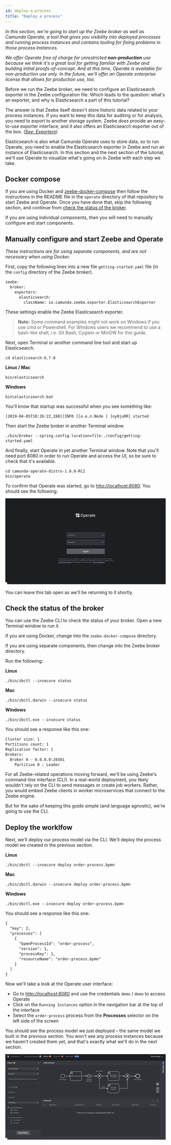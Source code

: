 ```yaml
---
id: deploy-a-process
title: "Deploy a process"
---
```


_In this section, we're going to start up the Zeebe broker as well as Camunda Operate, a tool that gives you visibility into deployed processes and running process instances and contains tooling for fixing problems in those process instances._

_We offer Operate free of charge for unrestricted **non-production** use because we think it's a great tool for getting familiar with Zeebe and building initial proofs-of-concept. And at this time, Operate is available for non-production use only. In the future, we'll offer an Operate enterprise license that allows for production use, too._

Before we run the Zeebe broker, we need to configure an Elasticsearch exporter in the Zeebe configuration file. Which leads to the question: what's an exporter, and why is Elasticsearch a part of this tutorial?

The answer is that Zeebe itself doesn't store historic data related to your process instances. If you want to keep this data for auditing or for analysis, you need to export to another storage system. Zeebe _does_ provide an easy-to-use exporter interface, and it also offers an Elasticsearch exporter out of the box. (_[See: Exporters](/product-manuals/zeebe/open-source/exporters.md)_)

Elasticsearch is also what Camunda Operate uses to store data, so to run Operate, you need to enable the Elasticsearch exporter in Zeebe and run an instance of Elasticsearch. In this section and the next section of the tutorial, we'll use Operate to visualize what's going on in Zeebe with each step we take.

## Docker compose

If you are using Docker and [zeebe-docker-compose](https://github.com/zeebe-io/zeebe-docker-compose) then follow the instructions in the README file in the `operate` directory of that repository to start Zeebe and Operate. Once you have done that, skip the following section, and continue from [check the status of the broker](#check-the-status-of-the-broker).

If you are using individual components, then you will need to manually configure and start components.

## Manually configure and start Zeebe and Operate

_These instructions are for using separate components, and are not necessary when using Docker._

First, copy the following lines into a new file `getting-started.yaml` file (in the `config` directory of the Zeebe broker).

```
zeebe:
  broker:
    exporters:
      elasticsearch:
        className: io.camunda.zeebe.exporter.ElasticsearchExporter
```

These settings enable the Zeebe Elasticsearch exporter.

> **Note:** Some command examples might not work on Windows if you use cmd or
> Powershell. For Windows users we recommend to use a bash-like shell, i.e. Git
> Bash, Cygwin or MinGW for this guide.

Next, open Terminal or another command line tool and start up Elasticsearch.

```
cd elasticsearch-6.7.0
```

**Linux / Mac**

```
bin/elasticsearch
```

**Windows**

```
bin\elasticsearch.bat
```

You'll know that startup was successful when you see something like:

```
[2019-04-05T10:26:22,288][INFO ][o.e.n.Node ] [oy0juRR] started
```

Then start the Zeebe broker in another Terminal window.

```
./bin/broker --spring.config.location=file:./config/getting-started.yaml
```

And finally, start Operate in yet another Terminal window. Note that you'll need port 8080 in order to run Operate and access the UI, so be sure to check that it's available.

```
cd camunda-operate-distro-1.0.0-RC2
bin/operate
```

To confirm that Operate was started, go to [http://localhost:8080](http://localhost:8080). You should see the following:

![Zeebe Configuration File](assets/Operate-Login-Page.png)

You can leave this tab open as we'll be returning to it shortly.

## Check the status of the broker

You can use the Zeebe CLI to check the status of your broker. Open a new Terminal window to run it.

If you are using Docker, change into the `zeebe-docker-compose` directory.

If you are using separate components, then change into the Zeebe broker directory.

Run the following:

**Linux**

```
./bin/zbctl --insecure status
```

**Mac**

```
./bin/zbctl.darwin --insecure status
```

**Windows**

```
./bin/zbctl.exe --insecure status
```

You should see a response like this one:

```
Cluster size: 1
Partitions count: 1
Replication factor: 1
Brokers:
  Broker 0 - 0.0.0.0:26501
    Partition 0 : Leader
```

For all Zeebe-related operations moving forward, we'll be using Zeebe's command-line interface (CLI). In a real-world deployment, you likely wouldn't rely on the CLI to send messages or create job workers. Rather, you would embed Zeebe clients in worker microservices that connect to the Zeebe engine.

But for the sake of keeping this guide simple (and language agnostic), we're going to use the CLI.

## Deploy the worklfow

Next, we'll deploy our process model via the CLI. We'll deploy the process model we created in the previous section.

**Linux**

```
./bin/zbctl --insecure deploy order-process.bpmn
```

**Mac**

```
./bin/zbctl.darwin --insecure deploy order-process.bpmn
```

**Windows**

```
./bin/zbctl.exe --insecure deploy order-process.bpmn
```

You should see a response like this one:

```
{
  "key": 2,
  "processes": [
    {
      "bpmnProcessId": "order-process",
      "version": 1,
      "processKey": 1,
      "resourceName": "order-process.bpmn"
    }
  ]
}
```

Now we'll take a look at the Operate user interface:

- Go to [http://localhost:8080](http://localhost:8080) and use the credentials `demo` / `demo` to access Operate
- Click on the `Running Instances` option in the navigation bar at the top of the interface
- Select the `order-process` process from the **Processes** selector on the left side of the screen

You should see the process model we just deployed – the same model we built in the previous section. You won't see any process instances because we haven't created them yet, and that's exactly what we'll do in the next section.

![Process in Operate](assets/tutorial-4.0-process-in-operate.png)
